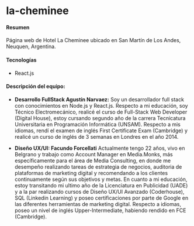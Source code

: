 # la-cheminee

#### Resumen
Página web de Hotel La Cheminee ubicado en San Martín de Los Andes, Neuquen, Argentina.

#### Tecnologías
- React.js

#### Descripción del equipo:
- **Desarrollo FullStack Agustín Narvaez:**
  Soy un desarrollador full stack con conocimientos en Node.js y React.js.
  Respecto a mi educación, soy Técnico Electromecánico, realicé el curso de Full-Stack Web Developer (Digital House), estoy cursando segundo año de la carrera Tecnicatura Universitaria en Programación Informática (UNSAM).
  Respecto a mis idiomas, rendí el examen de inglés First Certificate Exam (Cambridge) y realicé un curso de inglés de 3 semanas en Londres en el año 2014.

- **Diseño UX/UI: Facundo Forcellati**
  Actualmente tengo 22 años, vivo en Belgrano y trabajo como Account Manager en Media.Monks, más específicamente para el área de Media Consulting, en donde me desempeño realizando tareas de estrategia de negocios, auditoria de plataformas de marketing digital y recomendando a los clientes continuamente según sus objetivos y metas.
  En cuanto a mi educación, estoy transitando mi ultimo año de la Licenciatura en Publicidad (UADE) y a la par realizando cursos de Diseño UX/UI Avanzado (Coderhouse), SQL (Linkedin Learning) y poseo certificaciones por parte de Google en las diferentes herramientas de marketing digital.
  Respecto a idiomas, poseo un nivel de inglés Upper-Intermediate, habiendo rendido en FCE (Cambridge).
